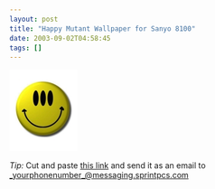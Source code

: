 ```yaml
---
layout: post
title: "Happy Mutant Wallpaper for Sanyo 8100"
date: 2003-09-02T04:58:45
tags: []
---
```


![Happy Mutant Wallpaper][1]

_Tip:_ Cut and paste [this link][2] and send it as an email to _yourphonenumber_@messaging.sprintpcs.com

   [1]: /2003/09/02/transmet_happy_mutant.jpg
   [2]: /2003/09/02/transmet_happy_mutant.gcd
